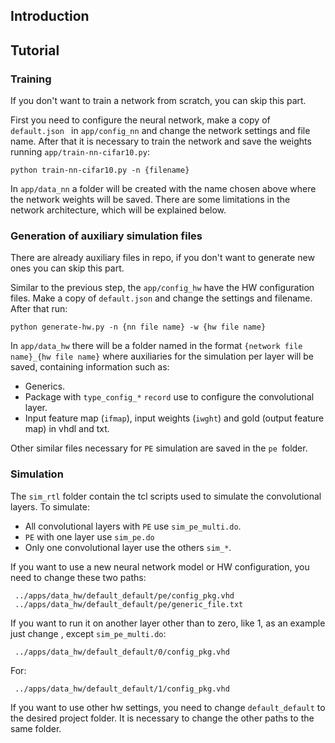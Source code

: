 ## Introduction

## Tutorial

### Training

If you don't want to train a network from scratch, you can skip this part.

First you need to configure the neural network, make a copy of `default.json ` in `app/config_nn`
and change the network settings and file name.
After that it is necessary to train the network and save the weights running `app/train-nn-cifar10.py`:

`python train-nn-cifar10.py -n {filename}`

In `app/data_nn` a folder will be created with the name chosen above where the network weights will be saved.
There are some limitations in the network architecture, which will be explained below.


### Generation of auxiliary simulation files

There are already auxiliary files in repo, if you don't want to generate new ones you can skip this part.

Similar to the previous step, the `app/config_hw` have the HW configuration files.
Make a copy of `default.json` and change the settings and filename.
After that run:

`python generate-hw.py -n {nn file name} -w {hw file name}`

In `app/data_hw` there will be a folder named in the format `{network file name}_{hw file name}`
where auxiliaries for the simulation per layer will be saved, containing information such as:

* Generics.
* Package with `type_config_*` `record` use to configure the convolutional layer.
* Input feature map (`ifmap`), input weights (`iwght`) and gold (output feature map) in vhdl and txt.

Other similar files necessary for `PE` simulation are saved in the `pe `folder.

### Simulation

The `sim_rtl` folder contain the tcl scripts used to simulate the convolutional layers.
To simulate:

* All convolutional layers with `PE` use `sim_pe_multi.do`.
* `PE` with one layer use `sim_pe.do`
* Only one convolutional layer use the others `sim_*`.

If you want to use a new neural network model or HW configuration, you need to change these two paths:

     ../apps/data_hw/default_default/pe/config_pkg.vhd
     ../apps/data_hw/default_default/pe/generic_file.txt

If you want to run it on another layer other than to zero, like 1, as an example just change , except `sim_pe_multi.do`:

     ../apps/data_hw/default_default/0/config_pkg.vhd

For:

     ../apps/data_hw/default_default/1/config_pkg.vhd

If you want to use other hw settings, you need to change `default_default`
to the desired project folder. It is necessary to change the other paths to the same folder.